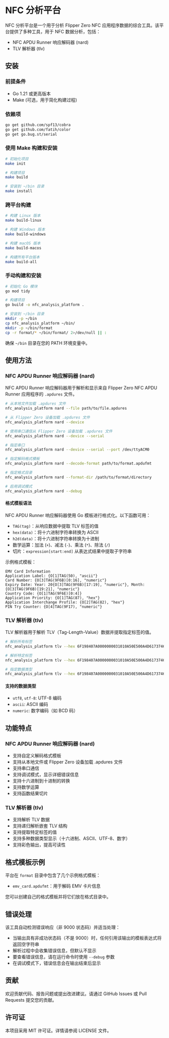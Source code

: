 # NFC 分析平台

NFC 分析平台是一个用于分析 Flipper Zero NFC 应用程序数据的综合工具。该平台提供了多种工具，用于 NFC 数据分析，包括：

- NFC APDU Runner 响应解码器 (nard)
- TLV 解析器 (tlv)

## 安装

### 前提条件

- Go 1.21 或更高版本
- Make (可选，用于简化构建过程)

### 依赖项

```bash
go get github.com/spf13/cobra
go get github.com/fatih/color
go get go.bug.st/serial
```

### 使用 Make 构建和安装

```bash
# 初始化项目
make init

# 构建项目
make build

# 安装到 ~/bin 目录
make install
```

### 跨平台构建

```bash
# 构建 Linux 版本
make build-linux

# 构建 Windows 版本
make build-windows

# 构建 macOS 版本
make build-macos

# 构建所有平台版本
make build-all
```

### 手动构建和安装

```bash
# 初始化 Go 模块
go mod tidy

# 构建项目
go build -o nfc_analysis_platform .

# 安装到 ~/bin 目录
mkdir -p ~/bin
cp nfc_analysis_platform ~/bin/
mkdir -p ~/bin/format
cp -r format/* ~/bin/format/ 2>/dev/null || :
```

确保 `~/bin` 目录在您的 PATH 环境变量中。

## 使用方法

### NFC APDU Runner 响应解码器 (nard)

NFC APDU Runner 响应解码器用于解析和显示来自 Flipper Zero NFC APDU Runner 应用程序的 `.apdures` 文件。

```bash
# 从本地文件加载 .apdures 文件
nfc_analysis_platform nard --file path/to/file.apdures

# 从 Flipper Zero 设备加载 .apdures 文件
nfc_analysis_platform nard --device

# 使用串口通信从 Flipper Zero 设备加载 .apdures 文件
nfc_analysis_platform nard --device --serial

# 指定串口
nfc_analysis_platform nard --device --serial --port /dev/ttyACM0

# 指定解码格式模板
nfc_analysis_platform nard --decode-format path/to/format.apdufmt

# 指定格式目录
nfc_analysis_platform nard --format-dir /path/to/format/directory

# 启用调试模式
nfc_analysis_platform nard --debug
```

#### 格式模板语法

NFC APDU Runner 响应解码器使用 Go 模板进行格式化。以下函数可用：

- `TAG(tag)`：从响应数据中提取 TLV 标签的值
- `hex(data)`：将十六进制字符串转换为 ASCII
- `h2d(data)`：将十六进制字符串转换为十进制
- 数学运算：加法 (`+`)、减法 (`-`)、乘法 (`*`)、除法 (`/`)
- 切片：`expression[start:end]` 从表达式结果中提取子字符串

示例格式模板：
```
EMV Card Information
Application Label: {O[1]TAG(50), "ascii"}
Card Number: {O[3]TAG(9F6B)[0:16], "numeric"}
Expiry Date: Year: 20{O[3]TAG(9F6B)[17:19], "numeric"}, Month: {O[3]TAG(9F6B)[19:21], "numeric"}
Country Code: {O[1]TAG(9F6E)[0:4]}
Application Priority: {O[1]TAG(87), "hex"}
Application Interchange Profile: {O[2]TAG(82), "hex"}
PIN Try Counter: {O[4]TAG(9F17), "numeric"}
```

### TLV 解析器 (tlv)

TLV 解析器用于解析 TLV（Tag-Length-Value）数据并提取指定标签的值。

```bash
# 解析所有标签
nfc_analysis_platform tlv --hex 6F198407A0000000031010A50E500A4D617374657243617264

# 解析特定标签
nfc_analysis_platform tlv --hex 6F198407A0000000031010A50E500A4D617374657243617264 --tag 84,50

# 指定数据类型
nfc_analysis_platform tlv --hex 6F198407A0000000031010A50E500A4D617374657243617264 --tag 50 --type ascii
```

#### 支持的数据类型

- `utf8`, `utf-8`: UTF-8 编码
- `ascii`: ASCII 编码
- `numeric`: 数字编码（如 BCD 码）

## 功能特点

### NFC APDU Runner 响应解码器 (nard)

- 支持自定义解码格式模板
- 支持从本地文件或 Flipper Zero 设备加载 .apdures 文件
- 支持串口通信
- 支持调试模式，显示详细错误信息
- 支持十六进制到十进制的转换
- 支持数学运算
- 支持函数结果切片

### TLV 解析器 (tlv)

- 支持解析 TLV 数据
- 支持递归解析嵌套 TLV 结构
- 支持提取特定标签的值
- 支持多种数据类型显示（十六进制、ASCII、UTF-8、数字）
- 支持彩色输出，提高可读性

## 格式模板示例

平台在 `format` 目录中包含了几个示例格式模板：

- `emv_card.apdufmt`：用于解码 EMV 卡片信息

您可以创建自己的格式模板并将它们放在格式目录中。

## 错误处理

该工具自动检测错误响应（非 9000 状态码）并适当处理：

- 当输出具有非成功状态码（不是 9000）时，任何引用该输出的模板表达式将返回空字符串
- 解析过程中会收集错误信息，但默认不显示
- 要查看错误信息，请在运行命令时使用 `--debug` 参数
- 在调试模式下，错误信息会在输出结束后显示

## 贡献

欢迎贡献代码、报告问题或提出改进建议。请通过 GitHub Issues 或 Pull Requests 提交您的贡献。

## 许可证

本项目采用 MIT 许可证。详情请参阅 LICENSE 文件。 